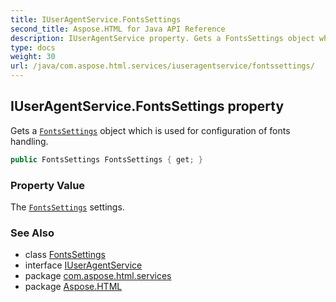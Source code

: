 ```yaml
---
title: IUserAgentService.FontsSettings
second_title: Aspose.HTML for Java API Reference
description: IUserAgentService property. Gets a FontsSettings object which is used for configuration of fonts handling
type: docs
weight: 30
url: /java/com.aspose.html.services/iuseragentservice/fontssettings/
---
```

## IUserAgentService.FontsSettings property

Gets a [`FontsSettings`](../../../com.aspose.html/fontssettings/) object which is used for configuration of fonts handling.

```java
public FontsSettings FontsSettings { get; }
```

### Property Value

The [`FontsSettings`](../../../com.aspose.html/fontssettings/) settings.

### See Also

* class [FontsSettings](../../../com.aspose.html/fontssettings/)
* interface [IUserAgentService](../)
* package [com.aspose.html.services](../../iuseragentservice/)
* package [Aspose.HTML](../../../)
